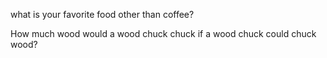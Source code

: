what is your favorite food other than coffee?

How much wood would a wood chuck chuck if a wood chuck could chuck wood?

